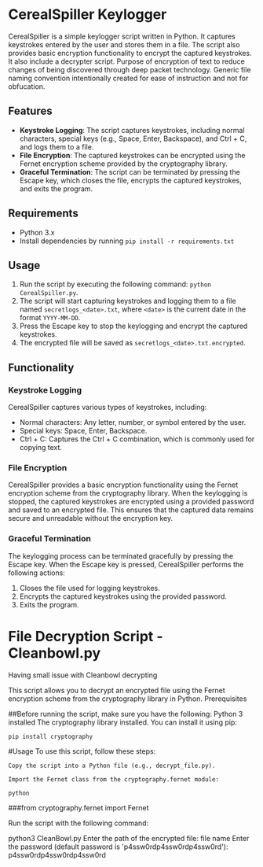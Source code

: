 # CerealSpiller Keylogger
CerealSpiller is a simple keylogger script written in Python. It captures keystrokes entered by the user and stores them in a file. The script also provides basic encryption functionality to encrypt the captured keystrokes. It also include a decrypter script. Purpose of encryption of text to reduce changes of being discovered through deep packet technology. Generic file naming convention intentionally  created for ease of instruction and not for obfucation.

## Features
- **Keystroke Logging**: The script captures keystrokes, including normal characters, special keys (e.g., Space, Enter, Backspace), and Ctrl + C, and logs them to a file.
- **File Encryption**: The captured keystrokes can be encrypted using the Fernet encryption scheme provided by the cryptography library.
- **Graceful Termination**: The script can be terminated by pressing the Escape key, which closes the file, encrypts the captured keystrokes, and exits the program.

## Requirements
- Python 3.x
- Install dependencies by running `pip install -r requirements.txt`

## Usage
1. Run the script by executing the following command: `python CerealSpiller.py`.
2. The script will start capturing keystrokes and logging them to a file named `secretlogs_<date>.txt`, where `<date>` is the current date in the format `YYYY-MM-DD`.
3. Press the Escape key to stop the keylogging and encrypt the captured keystrokes.
4. The encrypted file will be saved as `secretlogs_<date>.txt.encrypted`.

## Functionality

### Keystroke Logging
CerealSpiller captures various types of keystrokes, including:

- Normal characters: Any letter, number, or symbol entered by the user.
- Special keys: Space, Enter, Backspace.
- Ctrl + C: Captures the Ctrl + C combination, which is commonly used for copying text.

### File Encryption
CerealSpiller provides a basic encryption functionality using the Fernet encryption scheme from the cryptography library. When the keylogging is stopped, the captured keystrokes are encrypted using a provided password and saved to an encrypted file. This ensures that the captured data remains secure and unreadable without the encryption key.

### Graceful Termination
The keylogging process can be terminated gracefully by pressing the Escape key. When the Escape key is pressed, CerealSpiller performs the following actions:

1. Closes the file used for logging keystrokes.
2. Encrypts the captured keystrokes using the provided password.
3. Exits the program.

# File Decryption Script - Cleanbowl.py

Having small issue with Cleanbowl decrypting

This script allows you to decrypt an encrypted file using the Fernet encryption scheme from the cryptography library in Python.
Prerequisites

##Before running the script, make sure you have the following:
    Python 3 installed
    The cryptography library installed. You can install it using pip:

    pip install cryptography

#Usage
To use this script, follow these steps:

    Copy the script into a Python file (e.g., decrypt_file.py).

    Import the Fernet class from the cryptography.fernet module:

    python

###from cryptography.fernet import Fernet

Run the script with the following command:

python3 CleanBowl.py
Enter the path of the encrypted file: file name
Enter the password (default password is 'p4ssw0rdp4ssw0rdp4ssw0rd'): p4ssw0rdp4ssw0rdp4ssw0rd
